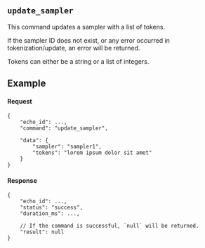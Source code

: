 #

## `update_sampler`

This command updates a sampler with a list of tokens.

If the sampler ID does not exist, or any error occurred in tokenization/update, an error will be returned.

Tokens can either be a string or a list of integers.

## Example

#### Request

```jsonc
{
    "echo_id": ...,
    "command": "update_sampler",

    "data": {
        "sampler": "sampler1",
        "tokens": "lorem ipsum dolor sit amet"
    }
}
```

#### Response

```jsonc
{
    "echo_id": ...,
    "status": "success",
    "duration_ms": ...,

    // If the command is successful, `null` will be returned.
    "result": null
}
```
